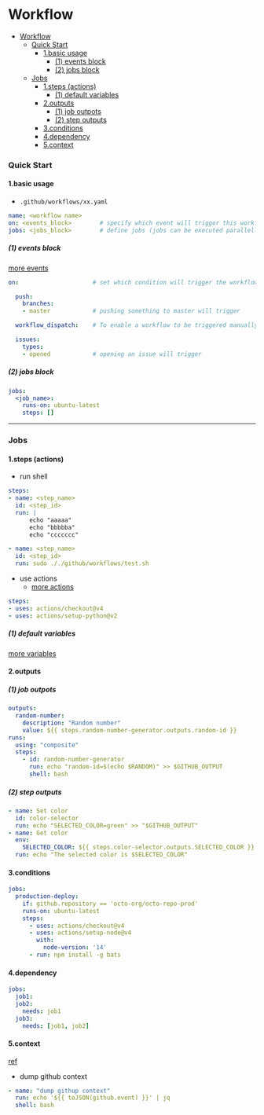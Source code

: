 # Workflow


<!-- @import "[TOC]" {cmd="toc" depthFrom=1 depthTo=6 orderedList=false} -->

<!-- code_chunk_output -->

- [Workflow](#workflow)
    - [Quick Start](#quick-start)
      - [1.basic usage](#1basic-usage)
        - [(1) events block](#1-events-block)
        - [(2) jobs block](#2-jobs-block)
    - [Jobs](#jobs)
      - [1.steps (actions)](#1steps-actions)
        - [(1) default variables](#1-default-variables)
      - [2.outputs](#2outputs)
        - [(1) job outpots](#1-job-outpots)
        - [(2) step outputs](#2-step-outputs)
      - [3.conditions](#3conditions)
      - [4.dependency](#4dependency)
      - [5.context](#5context)

<!-- /code_chunk_output -->

### Quick Start

#### 1.basic usage

* `.github/workflows/xx.yaml`

```yaml
name: <workflow name>
on: <events_block>        # specify which event will trigger this workflow
jobs: <jobs_block>        # define jobs (jobs can be executed parallelly)
```

##### (1) events block

[more events](https://docs.github.com/en/actions/writing-workflows/choosing-when-your-workflow-runs/events-that-trigger-workflows)

```yaml
on:                     # set which condition will trigger the workflow

  push:
    branches:
    - master            # pushing something to master will trigger

  workflow_dispatch:    # To enable a workflow to be triggered manually

  issues:
    types:
    - opened            # opening an issue will trigger
```

##### (2) jobs block

```yaml
jobs:
  <job_name>:
    runs-on: ubuntu-latest
    steps: []
```

***

### Jobs

#### 1.steps (actions)

* run shell
```yaml
steps:
- name: <step_name>
  id: <step_id>
  run: |
      echo "aaaaa"
      echo "bbbbba"
      echo "ccccccc"

- name: <step_name>
  id: <step_id>
  run: sudo ././github/workflows/test.sh
```

* use actions
  * [more actions](https://github.com/actions)
```yaml
steps:
- uses: actions/checkout@v4
- uses: actions/setup-python@v2
```

##### (1) default variables

[more variables](https://docs.github.com/en/actions/writing-workflows/choosing-what-your-workflow-does/store-information-in-variables#default-environment-variables)

#### 2.outputs

##### (1) job outpots
```yaml
outputs:
  random-number:
    description: "Random number"
    value: ${{ steps.random-number-generator.outputs.random-id }}
runs:
  using: "composite"
  steps:
    - id: random-number-generator
      run: echo "random-id=$(echo $RANDOM)" >> $GITHUB_OUTPUT
      shell: bash
```

##### (2) step outputs
```yaml
- name: Set color
  id: color-selector
  run: echo "SELECTED_COLOR=green" >> "$GITHUB_OUTPUT"
- name: Get color
  env:
    SELECTED_COLOR: ${{ steps.color-selector.outputs.SELECTED_COLOR }}
  run: echo "The selected color is $SELECTED_COLOR"

```

#### 3.conditions
```yaml
jobs:
  production-deploy:
    if: github.repository == 'octo-org/octo-repo-prod'
    runs-on: ubuntu-latest
    steps:
      - uses: actions/checkout@v4
      - uses: actions/setup-node@v4
        with:
          node-version: '14'
      - run: npm install -g bats
```

#### 4.dependency
```yaml
jobs:
  job1:
  job2:
    needs: job1
  job3:
    needs: [job1, job2]
```

#### 5.context

[ref](https://docs.github.com/en/actions/writing-workflows/choosing-what-your-workflow-does/accessing-contextual-information-about-workflow-runs)

* dump github context

```yaml
- name: "dump githup context"
  run: echo '${{ toJSON(github.event) }}' | jq
  shell: bash
```



